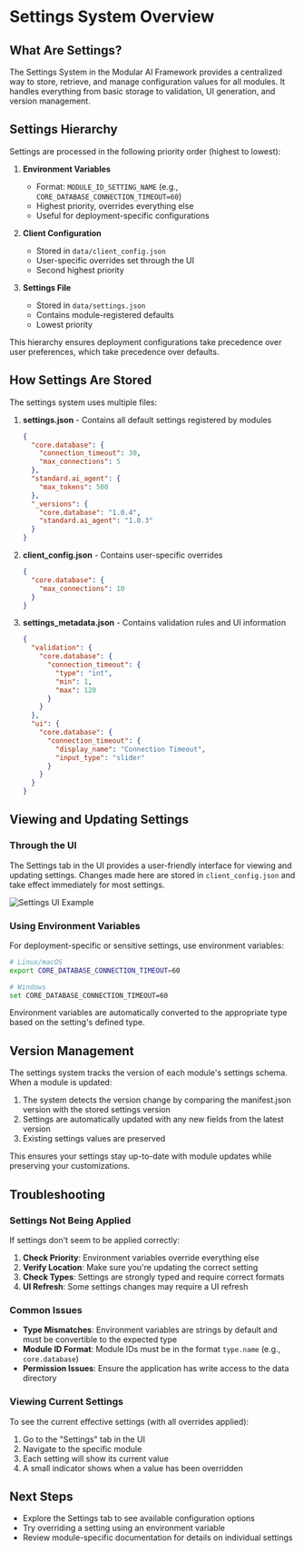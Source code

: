 # Settings System Overview

## What Are Settings?

The Settings System in the Modular AI Framework provides a centralized way to store, retrieve, and manage configuration values for all modules. It handles everything from basic storage to validation, UI generation, and version management.

## Settings Hierarchy

Settings are processed in the following priority order (highest to lowest):

1. **Environment Variables**
   - Format: `MODULE_ID_SETTING_NAME` (e.g., `CORE_DATABASE_CONNECTION_TIMEOUT=60`)
   - Highest priority, overrides everything else
   - Useful for deployment-specific configurations

2. **Client Configuration**
   - Stored in `data/client_config.json`
   - User-specific overrides set through the UI
   - Second highest priority

3. **Settings File**
   - Stored in `data/settings.json`
   - Contains module-registered defaults
   - Lowest priority

This hierarchy ensures deployment configurations take precedence over user preferences, which take precedence over defaults.

## How Settings Are Stored

The settings system uses multiple files:

1. **settings.json** - Contains all default settings registered by modules
   ```json
   {
     "core.database": {
       "connection_timeout": 30,
       "max_connections": 5
     },
     "standard.ai_agent": {
       "max_tokens": 500
     },
     "_versions": {
       "core.database": "1.0.4",
       "standard.ai_agent": "1.0.3"
     }
   }
   ```

2. **client_config.json** - Contains user-specific overrides
   ```json
   {
     "core.database": {
       "max_connections": 10
     }
   }
   ```

3. **settings_metadata.json** - Contains validation rules and UI information
   ```json
   {
     "validation": {
       "core.database": {
         "connection_timeout": {
           "type": "int",
           "min": 1,
           "max": 120
         }
       }
     },
     "ui": {
       "core.database": {
         "connection_timeout": {
           "display_name": "Connection Timeout",
           "input_type": "slider"
         }
       }
     }
   }
   ```

## Viewing and Updating Settings

### Through the UI

The Settings tab in the UI provides a user-friendly interface for viewing and updating settings. Changes made here are stored in `client_config.json` and take effect immediately for most settings.

![Settings UI Example](https://placekitten.com/800/400)

### Using Environment Variables

For deployment-specific or sensitive settings, use environment variables:

```bash
# Linux/macOS
export CORE_DATABASE_CONNECTION_TIMEOUT=60

# Windows
set CORE_DATABASE_CONNECTION_TIMEOUT=60
```

Environment variables are automatically converted to the appropriate type based on the setting's defined type.

## Version Management

The settings system tracks the version of each module's settings schema. When a module is updated:

1. The system detects the version change by comparing the manifest.json version with the stored settings version
2. Settings are automatically updated with any new fields from the latest version
3. Existing settings values are preserved

This ensures your settings stay up-to-date with module updates while preserving your customizations.

## Troubleshooting

### Settings Not Being Applied

If settings don't seem to be applied correctly:

1. **Check Priority**: Environment variables override everything else
2. **Verify Location**: Make sure you're updating the correct setting
3. **Check Types**: Settings are strongly typed and require correct formats
4. **UI Refresh**: Some settings changes may require a UI refresh

### Common Issues

- **Type Mismatches**: Environment variables are strings by default and must be convertible to the expected type
- **Module ID Format**: Module IDs must be in the format `type.name` (e.g., `core.database`)
- **Permission Issues**: Ensure the application has write access to the data directory

### Viewing Current Settings

To see the current effective settings (with all overrides applied):

1. Go to the "Settings" tab in the UI
2. Navigate to the specific module
3. Each setting will show its current value
4. A small indicator shows when a value has been overridden

## Next Steps

- Explore the Settings tab to see available configuration options
- Try overriding a setting using an environment variable
- Review module-specific documentation for details on individual settings
